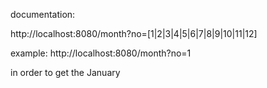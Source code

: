documentation:

http://localhost:8080/month?no=[1|2|3|4|5|6|7|8|9|10|11|12]

example:
http://localhost:8080/month?no=1

in order to get the January
